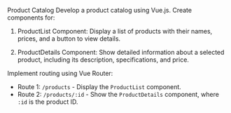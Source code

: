 Product Catalog 
Develop a product catalog using Vue.js. 
Create components for: 

1. ProductList Component: Display a list of products with their names, prices, and a
button to view details. 

2. ProductDetails Component: Show detailed information about a selected product,
including its description, specifications, and price. 

Implement routing using Vue Router: 
- Route 1: `/products` - Display the `ProductList` component. 
- Route 2: `/products/:id` - Show the `ProductDetails` component, where `:id` is the
product ID. 
